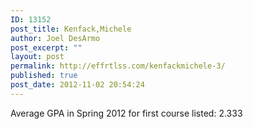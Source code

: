 ```yaml
---
ID: 13152
post_title: Kenfack,Michele
author: Joel DesArmo
post_excerpt: ""
layout: post
permalink: http://effrtlss.com/kenfackmichele-3/
published: true
post_date: 2012-11-02 20:54:24
---
```

<p>Average GPA in Spring 2012 for first course listed: 2.333</p>
